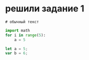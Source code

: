 # решили задание 1
```
# обычный текст
```
```python
import math 
for i in range(5):
    a = 5
```
```javascript
let a = 5;
var b = 6;
